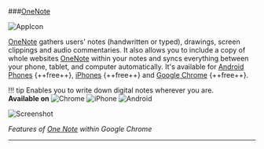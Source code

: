 ###[OneNote](https://www.onenote.com/)

![AppIcon](/Images/OneNoteAppIcon.png)

[OneNote](https://www.onenote.com/) gathers users' notes (handwritten or typed), drawings, screen clippings and audio commentaries. It also allows you to include a copy of whole websites [OneNote](https://chrome.google.com/webstore/detail/onenote-web-clipper/gojbdfnpnhogfdgjbigejoaolejmgdhk?hl=en) within your notes and syncs everything between your phone, tablet, and computer automatically.  It's available for [Android Phones](https://play.google.com/store/apps/details?id=com.microsoft.office.onenote&hl=en
) {++free++}, [iPhones](https://itunes.apple.com/us/app/microsoft-onenote/id410395246?mt=8
) {++free++} and [Google Chrome](hhttps://www.onenote.com/
) {++free++}. 

!!! tip
	Enables you to write down digital notes wherever you are.  
	**Available on** ![Chrome](/Icons/Chrome.png) ![iPhone](/Icons/iPhone.png) ![Android](/Icons/Android.png)  
	
![Screenshot](GIFs/OneNote.gif)  

_Features of [One Note](https://www.onenote.com/) within Google Chrome_

****


